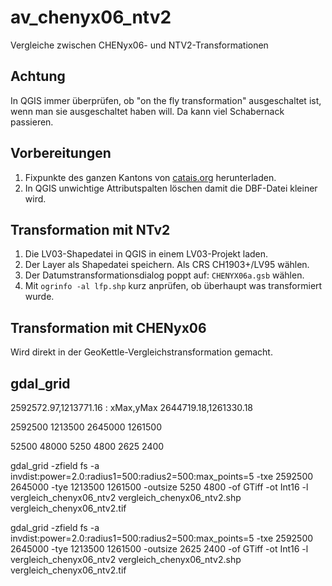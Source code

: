 av_chenyx06_ntv2
================

Vergleiche zwischen CHENyx06- und NTV2-Transformationen

Achtung
-------
In QGIS immer überprüfen, ob "on the fly transformation" ausgeschaltet ist, wenn man sie ausgeschaltet haben will. Da kann viel Schabernack passieren.


Vorbereitungen
--------------
1. Fixpunkte des ganzen Kantons von [catais.org](http://www.catais.org/geodaten/ch/so/kva/av/mopublic/shp/lv03/d/) herunterladen.
2. In QGIS unwichtige Attributspalten löschen damit die DBF-Datei kleiner wird.

Transformation mit NTv2
-----------------------
1. Die LV03-Shapedatei in QGIS in einem LV03-Projekt laden.
2. Der Layer als Shapedatei speichern. Als CRS CH1903+/LV95 wählen. 
3. Der Datumstransformationsdialog poppt auf: `CHENYX06a.gsb` wählen.
4. Mit `ogrinfo -al lfp.shp` kurz anprüfen, ob überhaupt was transformiert wurde.

Transformation mit CHENyx06
---------------------------
Wird direkt in der GeoKettle-Vergleichstransformation gemacht.


gdal_grid
---------

2592572.97,1213771.16 : xMax,yMax 2644719.18,1261330.18

2592500 1213500 2645000 1261500

52500 48000
5250 4800
2625 2400


gdal_grid -zfield fs -a invdist:power=2.0:radius1=500:radius2=500:max_points=5 -txe 2592500 2645000 -tye 1213500 1261500 -outsize 5250 4800 -of GTiff -ot Int16 -l vergleich_chenyx06_ntv2 vergleich_chenyx06_ntv2.shp vergleich_chenyx06_ntv2.tif

gdal_grid -zfield fs -a invdist:power=2.0:radius1=500:radius2=500:max_points=5 -txe 2592500 2645000 -tye 1213500 1261500 -outsize 2625 2400 -of GTiff -ot Int16 -l vergleich_chenyx06_ntv2 vergleich_chenyx06_ntv2.shp vergleich_chenyx06_ntv2.tif

```

```


```


```
